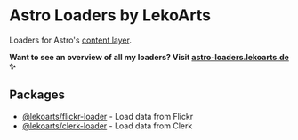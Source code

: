 # Astro Loaders by LekoArts

Loaders for Astro's [content layer](https://docs.astro.build/en/guides/content-collections/).

**Want to see an overview of all my loaders? Visit [astro-loaders.lekoarts.de](https://astro-loaders.lekoarts.de) ✨**

## Packages

- [@lekoarts/flickr-loader](./packages/flickr/) - Load data from Flickr
- [@lekoarts/clerk-loader](./packages/clerk/) - Load data from Clerk
